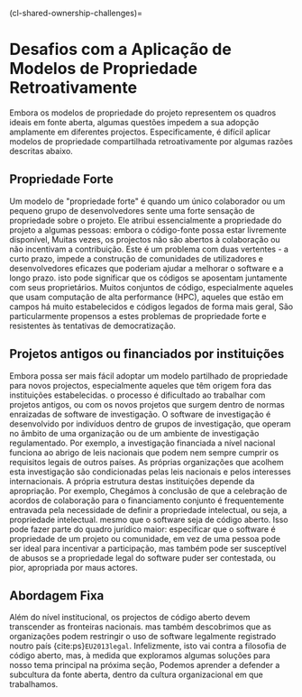 (cl-shared-ownership-challenges)=
# Desafios com a Aplicação de Modelos de Propriedade Retroativamente

Embora os modelos de propriedade do projeto representem os quadros ideais em fonte aberta, algumas questões impedem a sua adopção amplamente em diferentes projectos. Especificamente, é difícil aplicar modelos de propriedade compartilhada retroativamente por algumas razões descritas abaixo.

## Propriedade Forte

Um modelo de "propriedade forte" é quando um único colaborador ou um pequeno grupo de desenvolvedores sente uma forte sensação de propriedade sobre o projeto. Ele atribui essencialmente a propriedade do projeto a algumas pessoas: embora o código-fonte possa estar livremente disponível, Muitas vezes, os projectos não são abertos à colaboração ou não incentivam a contribuição. Este é um problema com duas vertentes - a curto prazo, impede a construção de comunidades de utilizadores e desenvolvedores eficazes que poderiam ajudar a melhorar o software e a longo prazo. isto pode significar que os códigos se aposentam juntamente com seus proprietários. Muitos conjuntos de código, especialmente aqueles que usam computação de alta performance (HPC), aqueles que estão em campos há muito estabelecidos e códigos legados de forma mais geral, São particularmente propensos a estes problemas de propriedade forte e resistentes às tentativas de democratização.

## Projetos antigos ou financiados por instituições

Embora possa ser mais fácil adoptar um modelo partilhado de propriedade para novos projectos, especialmente aqueles que têm origem fora das instituições estabelecidas. o processo é dificultado ao trabalhar com projetos antigos, ou com os novos projetos que surgem dentro de normas enraizadas de software de investigação. O software de investigação é desenvolvido por indivíduos dentro de grupos de investigação, que operam no âmbito de uma organização ou de um ambiente de investigação regulamentado. Por exemplo, a investigação financiada a nível nacional funciona ao abrigo de leis nacionais que podem nem sempre cumprir os requisitos legais de outros países. As próprias organizações que acolhem esta investigação são condicionadas pelas leis nacionais e pelos interesses internacionais. A própria estrutura destas instituições depende da apropriação. Por exemplo, Chegámos à conclusão de que a celebração de acordos de colaboração para o financiamento conjunto é frequentemente entravada pela necessidade de definir a propriedade intelectual, ou seja, a propriedade intelectual. mesmo que o software seja de código aberto. Isso pode fazer parte do quadro jurídico maior: especificar que o software é propriedade de um projeto ou comunidade, em vez de uma pessoa pode ser ideal para incentivar a participação, mas também pode ser susceptível de abusos se a propriedade legal do software puder ser contestada, ou pior, apropriada por maus actores.

## Abordagem Fixa

Além do nível institucional, os projectos de código aberto devem transcender as fronteiras nacionais. mas também descobrimos que as organizações podem restringir o uso de software legalmente registrado noutro país {cite:ps}`EU2013legal`. Infelizmente, isto vai contra a filosofia de código aberto, mas, à medida que exploramos algumas soluções para nosso tema principal na próxima seção, Podemos aprender a defender a subcultura da fonte aberta, dentro da cultura organizacional em que trabalhamos.

